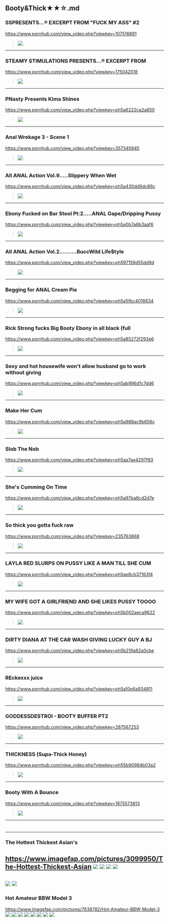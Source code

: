 ## Booty&Thick★★☆.md
### SSPRESENTS...® EXCERPT FROM "FUCK MY ASS" #2
https://www.pornhub.com/view_video.php?viewkey=107516891
>![](https://di.phncdn.com/videos/201307/21/15112532/original/(m=ecuKGgaaaa)(mh=dnV63L9YQ4ABG0IG)10.jpg)
---
### STEAMY STIMULATIONS PRESENTS...® EXCERPT FROM 
https://www.pornhub.com/view_video.php?viewkey=175042018
>![](https://di.phncdn.com/videos/201305/27/12706811/original/(m=ecuKGgaaaa)(mh=92uLF1qqShHwgFtS)7.jpg)
---
### PNasty Presents Kima Shines
https://www.pornhub.com/view_video.php?viewkey=ph5a6222ca2a650
>![](https://di.phncdn.com/videos/201801/19/150879052/original/(m=ecuKGgaaaa)(mh=hTFx5UK4k9LDYqty)1.jpg)
---
### Anal Wrekage 3 - Scene 1
https://www.pornhub.com/view_video.php?viewkey=357345945
>![](https://di.phncdn.com/videos/201309/18/17552171/original/(m=ecuKGgaaaa)(mh=IOaIiZuodMU0hpeU)15.jpg)
---
### All ANAL Action Vol.9.....Slippery When Wet
https://www.pornhub.com/view_video.php?viewkey=ph5a430dd9dc86c
>![](https://ci.phncdn.com/videos/201712/27/147230042/original/(m=ecuKGgaaaa)(mh=yzaGHDxw1o0D7nbz)15.jpg)
---
### Ebony Fucked on Bar Stool Pt:2.....ANAL Gape/Dripping Pussy
https://www.pornhub.com/view_video.php?viewkey=ph5a0b7a6b3aaf6
>![](https://ci.phncdn.com/videos/201711/14/141150002/thumbs_17/(m=ecuKGgaaaa)(mh=QwfCl87oYWdLSPER)10.jpg)
---
### All ANAL Action Vol.2..........BuccWild Life$tyle
https://www.pornhub.com/view_video.php?viewkey=ph597159d55dd9d
>![](https://ci.phncdn.com/videos/201707/21/125255481/thumbs_15/(m=ecuKGgaaaa)(mh=0dwJCV3jFSJ8UqBi)1.jpg)
---
### Begging for ANAL Cream Pie
https://www.pornhub.com/view_video.php?viewkey=ph5a5fbc4018834
>![](https://ci.phncdn.com/videos/201801/17/150610852/thumbs_20/(m=ecuKGgaaaa)(mh=Khn39F0KB2SKkfVK)12.jpg)
---
### Rick Strong fucks Big Booty Ebony in all black (full
https://www.pornhub.com/view_video.php?viewkey=ph5a85272f293e6
>![](https://ci.phncdn.com/videos/201802/15/154718722/original/(m=ecuKGgaaaa)(mh=ClH2c0BR7xAeI7cS)2.jpg)
---
### Sexy and hot housewife won't allow husband go to work without giving 
https://www.pornhub.com/view_video.php?viewkey=ph5ab996d1c7dd6
>![](https://ci.phncdn.com/videos/201803/27/159718052/original/(m=ecuKGgaaaa)(mh=oE8AfGYeJ2_uH0_Y)12.jpg)
---
### Make Her Cum
https://www.pornhub.com/view_video.php?viewkey=ph5a988ac9b656c
>![](https://ci.phncdn.com/videos/201803/01/156510662/original/(m=ecuKGgaaaa)(mh=WQcums5upXJZ3o6Y)1.jpg)
---
### Slob The Nob
https://www.pornhub.com/view_video.php?viewkey=ph5aa7ae4297f93
>![](https://ci.phncdn.com/videos/201803/13/157973072/original/(m=ecuKGgaaaa)(mh=bHqhNzP_ySm7-i81)9.jpg)
---
### She's Cumming On Time
https://www.pornhub.com/view_video.php?viewkey=ph5a97ba8cd2d7e
>![](https://ci.phncdn.com/videos/201803/01/156439242/original/(m=ecuKGgaaaa)(mh=CY4mLQvGswg-eCPF)15.jpg)
---
### So thick you gotta fuck raw
https://www.pornhub.com/view_video.php?viewkey=235763868
>![](https://ci.phncdn.com/videos/201504/05/47173912/original/(m=ecuKGgaaaa)(mh=hpp22fLtLYBm1t6H)14.jpg)
---
### LAYLA RED SLURPS ON PUSSY LIKE A MAN TILL SHE CUM
https://www.pornhub.com/view_video.php?viewkey=ph5ae8cb37163f4
>![](https://di.phncdn.com/videos/201805/01/164353861/original/(m=ecuKGgaaaa)(mh=3YIs259BOYT5E9ru)1.jpg)
---
### MY WIFE GOT A GIRLFRIEND AND SHE LIKES PUSSY TOOOO
https://www.pornhub.com/view_video.php?viewkey=ph5b002aeca9622
>![](https://di.phncdn.com/videos/201805/19/166826322/original/(m=ecuKGgaaaa)(mh=buHzKF3ERaa3MijB)1.jpg)
---
### DIRTY DIANA AT THE CAR WASH GIVING LUCKY GUY A BJ
https://www.pornhub.com/view_video.php?viewkey=ph5b219a82a0cbe
>![](https://ci.phncdn.com/videos/201806/14/170316981/original/(m=ecuKGgaaayrGbid)(mh=SqZb0aQSX7WNpNWq)5.jpg)
---
### REckexxx juice
https://www.pornhub.com/view_video.php?viewkey=ph5a10e6a934811
>![](https://ci.phncdn.com/videos/201711/19/141711292/original/(m=ecuKGgaaaa)(mh=XMIzWr1IISmGrKWk)12.jpg)
---
### GODDESSDESTROI - BOOTY BUFFER PT2
https://www.pornhub.com/view_video.php?viewkey=287567253
>![](https://di.phncdn.com/videos/201506/05/50038842/original/(m=ecuKGgaaaa)(mh=d7lDUq4BBPEyqkY5)10.jpg)
---
### THICKNESS (Supa-Thick Honey)
https://www.pornhub.com/view_video.php?viewkey=ph55b90984b03a2
>![](https://di.phncdn.com/videos/201507/29/53997781/original/(m=ecuKGgaaaa)(mh=9g-KL-TGTDtF-det)1.jpg)
---
### Booty With A Bounce
https://www.pornhub.com/view_video.php?viewkey=1875573813
>![](https://di.phncdn.com/videos/201505/27/49584131/original/(m=ecuKGgaaaa)(mh=zEpV8H6aN4RIzR2Z)9.jpg)
---
### 

>![]()
---
### The Hottest Thickest Asian's
https://www.imagefap.com/pictures/3099950/The-Hottest-Thickest-Asian
![](https://x.imagefapusercontent.com/u/ram4449ers/3099950/1265671490/4.jpg)
![](https://x.imagefapusercontent.com/u/ram4449ers/3099950/1337990520/1.jpg)
![](https://x.imagefapusercontent.com/u/ram4449ers/3099950/567148386/6.jpg)
![](https://x.imagefapusercontent.com/u/ram4449ers/3099950/72821739/11.jpg)
---
![](https://x.imagefapusercontent.com/u/bellend%20bob/7638144/433903919/675_1000.jpg)
![](https://x.imagefapusercontent.com/u/bellend%20bob/7638144/1093724323/925_1000.jpg)
---
### Hot Amateur BBW Model 3
https://www.imagefap.com/pictures/7638782/Hot-Amateur-BBW-Model-3
![](https://x.imagefapusercontent.com/u/MacDuff_2000/7638782/1532594014/bep331x018_41068640410_o.jpg)
![](https://x.imagefapusercontent.com/u/MacDuff_2000/7638782/717023507/bep331x021_28009920827_o.jpg)
![](https://x.imagefapusercontent.com/u/MacDuff_2000/7638782/1810157843/bep331x027_28009919237_o.jpg)
![](https://x.imagefapusercontent.com/u/MacDuff_2000/7638782/730443941/bep332x038_41068635770_o.jpg)
![](https://x.imagefapusercontent.com/u/MacDuff_2000/7638782/4303033/bep337x010_28009912487_o.jpg)
![](https://x.imagefapusercontent.com/u/MacDuff_2000/7638782/1184317354/bep341x024_42160562644_o.jpg)
![](https://x.imagefapusercontent.com/u/MacDuff_2000/7638782/34687315/bep341x058_42160561554_o.jpg)
![](https://x.imagefapusercontent.com/u/MacDuff_2000/7638782/1130638286/bep329x073_28009923387_o.jpg)
